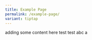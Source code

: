 ```yaml
---
title: Example Page
permalink: /example-page/
variant: tiptap
---
```

<p>adding some content here test test abc a</p>